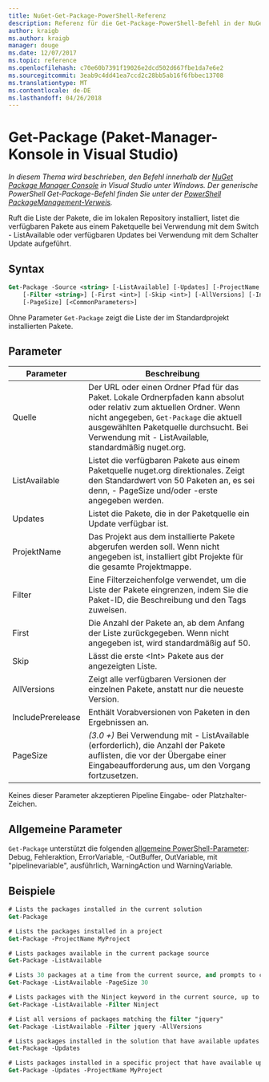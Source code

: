 ```yaml
---
title: NuGet-Get-Package-PowerShell-Referenz
description: Referenz für die Get-Package-PowerShell-Befehl in der NuGet-Paket-Manager-Konsole in Visual Studio.
author: kraigb
ms.author: kraigb
manager: douge
ms.date: 12/07/2017
ms.topic: reference
ms.openlocfilehash: c70e60b7391f19026e2dcd502d667fbe1da7e6e2
ms.sourcegitcommit: 3eab9c4dd41ea7ccd2c28bb5ab16f6fbbec13708
ms.translationtype: MT
ms.contentlocale: de-DE
ms.lasthandoff: 04/26/2018
---
```

# <a name="get-package-package-manager-console-in-visual-studio"></a>Get-Package (Paket-Manager-Konsole in Visual Studio)

*In diesem Thema wird beschrieben, den Befehl innerhalb der [NuGet Package Manager Console](package-manager-console.md) in Visual Studio unter Windows. Der generische PowerShell Get-Package-Befehl finden Sie unter der [PowerShell PackageManagement-Verweis](/powershell/module/packagemanagement/?view=powershell-6).*

Ruft die Liste der Pakete, die im lokalen Repository installiert, listet die verfügbaren Pakete aus einem Paketquelle bei Verwendung mit dem Switch - ListAvailable oder verfügbaren Updates bei Verwendung mit dem Schalter Update aufgeführt.

## <a name="syntax"></a>Syntax

```ps
Get-Package -Source <string> [-ListAvailable] [-Updates] [-ProjectName <string>]
    [-Filter <string>] [-First <int>] [-Skip <int>] [-AllVersions] [-IncludePrerelease]
    [-PageSize] [<CommonParameters>]
```

Ohne Parameter `Get-Package` zeigt die Liste der im Standardprojekt installierten Pakete.

## <a name="parameters"></a>Parameter

| Parameter | Beschreibung |
| --- | --- |
| Quelle | Der URL oder einen Ordner Pfad für das Paket. Lokale Ordnerpfaden kann absolut oder relativ zum aktuellen Ordner. Wenn nicht angegeben, `Get-Package` die aktuell ausgewählten Paketquelle durchsucht. Bei Verwendung mit - ListAvailable, standardmäßig nuget.org. |
| ListAvailable | Listet die verfügbaren Pakete aus einem Paketquelle nuget.org direktionales. Zeigt den Standardwert von 50 Paketen an, es sei denn, - PageSize und/oder -erste angegeben werden. |
| Updates | Listet die Pakete, die in der Paketquelle ein Update verfügbar ist. |
| ProjektName | Das Projekt aus dem installierte Pakete abgerufen werden soll. Wenn nicht angegeben ist, installiert gibt Projekte für die gesamte Projektmappe. |
| Filter | Eine Filterzeichenfolge verwendet, um die Liste der Pakete eingrenzen, indem Sie die Paket-ID, die Beschreibung und den Tags zuweisen. |
| First | Die Anzahl der Pakete an, ab dem Anfang der Liste zurückgegeben. Wenn nicht angegeben ist, wird standardmäßig auf 50. |
| Skip | Lässt die erste &lt;Int&gt; Pakete aus der angezeigten Liste.  |
| AllVersions | Zeigt alle verfügbaren Versionen der einzelnen Pakete, anstatt nur die neueste Version. |
| IncludePrerelease | Enthält Vorabversionen von Paketen in den Ergebnissen an. |
| PageSize | *(3.0 +)*  Bei Verwendung mit - ListAvailable (erforderlich), die Anzahl der Pakete auflisten, die vor der Übergabe einer Eingabeaufforderung aus, um den Vorgang fortzusetzen. |

Keines dieser Parameter akzeptieren Pipeline Eingabe- oder Platzhalter-Zeichen.

## <a name="common-parameters"></a>Allgemeine Parameter

`Get-Package` unterstützt die folgenden [allgemeine PowerShell-Parameter](http://go.microsoft.com/fwlink/?LinkID=113216): Debug, Fehleraktion, ErrorVariable, -OutBuffer, OutVariable, mit "pipelinevariable", ausführlich, WarningAction und WarningVariable.

## <a name="examples"></a>Beispiele

```ps
# Lists the packages installed in the current solution
Get-Package

# Lists the packages installed in a project
Get-Package -ProjectName MyProject

# Lists packages available in the current package source
Get-Package -ListAvailable

# Lists 30 packages at a time from the current source, and prompts to continue if more are available
Get-Package -ListAvailable -PageSize 30

# Lists packages with the Ninject keyword in the current source, up to 50
Get-Package -ListAvailable -Filter Ninject

# List all versions of packages matching the filter "jquery"
Get-Package -ListAvailable -Filter jquery -AllVersions

# Lists packages installed in the solution that have available updates
Get-Package -Updates

# Lists packages installed in a specific project that have available updates
Get-Package -Updates -ProjectName MyProject
```
